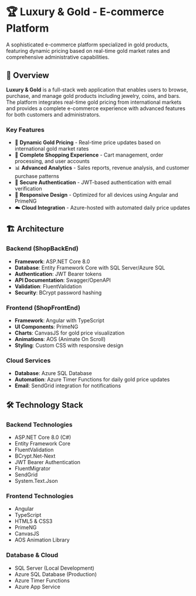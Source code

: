 # 🏆 Luxury & Gold - E-commerce Platform

A sophisticated e-commerce platform specialized in gold products, featuring dynamic pricing based on real-time gold market rates and comprehensive administrative capabilities.

## 🌟 Overview

**Luxury & Gold** is a full-stack web application that enables users to browse, purchase, and manage gold products including jewelry, coins, and bars. The platform integrates real-time gold pricing from international markets and provides a complete e-commerce experience with advanced features for both customers and administrators.

### Key Features

- 🥇 **Dynamic Gold Pricing** - Real-time price updates based on international gold market rates
- 🛒 **Complete Shopping Experience** - Cart management, order processing, and user accounts
- 📊 **Advanced Analytics** - Sales reports, revenue analysis, and customer purchase patterns
- 🔐 **Secure Authentication** - JWT-based authentication with email verification
- 📱 **Responsive Design** - Optimized for all devices using Angular and PrimeNG
- ☁️ **Cloud Integration** - Azure-hosted with automated daily price updates

## 🏗️ Architecture

### Backend (ShopBackEnd)
- **Framework**: ASP.NET Core 8.0
- **Database**: Entity Framework Core with SQL Server/Azure SQL
- **Authentication**: JWT Bearer tokens
- **API Documentation**: Swagger/OpenAPI
- **Validation**: FluentValidation
- **Security**: BCrypt password hashing

### Frontend (ShopFrontEnd)
- **Framework**: Angular with TypeScript
- **UI Components**: PrimeNG
- **Charts**: CanvasJS for gold price visualization
- **Animations**: AOS (Animate On Scroll)
- **Styling**: Custom CSS with responsive design

### Cloud Services
- **Database**: Azure SQL Database
- **Automation**: Azure Timer Functions for daily gold price updates
- **Email**: SendGrid integration for notifications

## 🛠️ Technology Stack

### Backend Technologies
- ASP.NET Core 8.0 (C#)
- Entity Framework Core
- FluentValidation
- BCrypt.Net-Next
- JWT Bearer Authentication
- FluentMigrator
- SendGrid
- System.Text.Json

### Frontend Technologies
- Angular
- TypeScript
- HTML5 & CSS3
- PrimeNG
- CanvasJS
- AOS Animation Library

### Database & Cloud
- SQL Server (Local Development)
- Azure SQL Database (Production)
- Azure Timer Functions
- Azure App Service

